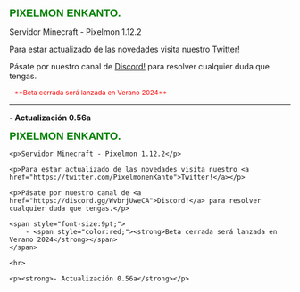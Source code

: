 <span style="font-size:14pt; color:green; font-family:Arial;"><strong>PIXELMON ENKANTO.</strong></span>

Servidor Minecraft - Pixelmon 1.12.2

Para estar actualizado de las novedades visita nuestro [Twitter!](https://twitter.com/PixelmonenKanto)

Pásate por nuestro canal de [Discord!](https://discord.gg/WvbrjUweCA) para resolver cualquier duda que tengas.

<span style="font-size:9pt;">
- <span style="color:red;">**Beta cerrada será lanzada en Verano 2024**</span>
</span>

---

**- Actualización 0.56a**

<!DOCTYPE html>
<html lang="es">
<head>
    <meta charset="UTF-8">
    <meta name="viewport" content="width=device-width, initial-scale=1.0">
    <title>PIXELMON ENKANTO</title>
</head>
<body>
    <span style="font-size:14pt; color:green; font-family:Arial;"><strong>PIXELMON ENKANTO.</strong></span>

    <p>Servidor Minecraft - Pixelmon 1.12.2</p>

    <p>Para estar actualizado de las novedades visita nuestro <a href="https://twitter.com/PixelmonenKanto">Twitter!</a></p>

    <p>Pásate por nuestro canal de <a href="https://discord.gg/WvbrjUweCA">Discord!</a> para resolver cualquier duda que tengas.</p>

    <span style="font-size:9pt;">
        - <span style="color:red;"><strong>Beta cerrada será lanzada en Verano 2024</strong></span>
    </span>

    <hr>

    <p><strong>- Actualización 0.56a</strong></p>
</body>
</html>
